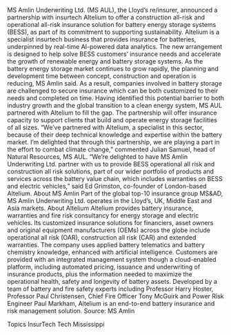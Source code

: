 MS Amlin Underwriting Ltd. (MS AUL), the Lloyd’s re/insurer, announced a partnership with insurtech Altelium to offer a construction all-risk and operational all-risk insurance solution for battery energy storage systems (BESS), as part of its commitment to supporting sustainability.
Altelium is a specialist insurtech business that provides insurance for batteries, underpinned by real-time AI-powered data analytics.
The new arrangement is designed to help solve BESS customers’ insurance needs and accelerate the growth of renewable energy and battery storage systems.
As the battery energy storage market continues to grow rapidly, the planning and development time between concept, construction and operation is reducing, MS Amlin said. As a result, companies involved in battery storage are challenged to secure insurance which can be both customized to their needs and completed on time.
Having identified this potential barrier to both industry growth and the global transition to a clean energy system, MS AUL partnered with Altelium to fill the gap. The partnership will offer insurance capacity to support clients that build and operate energy storage facilities of all sizes.
“We’ve partnered with Altelium, a specialist in this sector, because of their deep technical knowledge and expertise within the battery market. I’m delighted that through this partnership, we are playing a part in the effort to combat climate change,” commented Julian Samuel, head of Natural Resources, MS AUL.
“We’re delighted to have MS Amlin Underwriting Ltd. partner with us to provide BESS operational all risk and construction all risk solutions, part of our wider portfolio of products and services across the battery value chain, which includes warranties on BESS and electric vehicles,” said Ed Grimston, co-founder of London-based Altelium.
About MS Amlin
Part of the global top-10 insurance group MS&AD, MS Amlin Underwriting Ltd. operates in the Lloyd’s, UK, Middle East and Asia markets.
About Altelium
Altelium provides battery insurance, warranties and fire risk consultancy for energy storage and electric vehicles. Its customized insurance solutions for financiers, asset owners and original equipment manufacturers (OEMs) across the globe include operational all risk (OAR), construction all risk (CAR) and extended warranties. The company uses applied battery telematics and battery chemistry knowledge, enhanced with artificial intelligence.
Customers are provided with an integrated management system though a cloud-enabled platform, including automated pricing, issuance and underwriting of insurance products, plus the information needed to maximize the operational health, safety and longevity of battery assets.
Developed by a team of battery and fire safety experts including Professor Harry Hoster, Professor Paul Christensen, Chief Fire Officer Tony McGuirk and Power Risk Engineer Paul Markham, Altelium is an end-to-end battery insurance and risk management solution.
Source: MS Amlin

Topics
InsurTech
Tech
Mississippi
